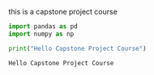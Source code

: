 this is a capstone project course


```python
import pandas as pd
import numpy as np
```


```python
print("Hello Capstone Project Course")
```

    Hello Capstone Project Course

